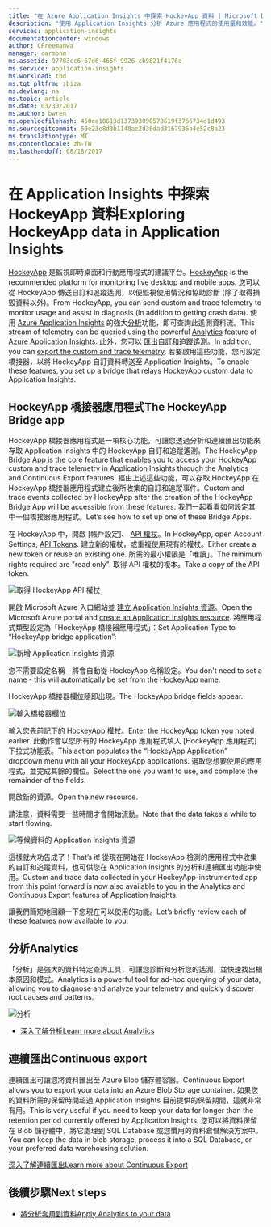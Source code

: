 ```yaml
---
title: "在 Azure Application Insights 中探索 HockeyApp 資料 | Microsoft Docs"
description: "使用 Application Insights 分析 Azure 應用程式的使用量和效能。"
services: application-insights
documentationcenter: windows
author: CFreemanwa
manager: carmonm
ms.assetid: 97783cc6-67d6-465f-9926-cb9821f4176e
ms.service: application-insights
ms.workload: tbd
ms.tgt_pltfrm: ibiza
ms.devlang: na
ms.topic: article
ms.date: 03/30/2017
ms.author: bwren
ms.openlocfilehash: 450ca10613d137393090578619f3766734d1d493
ms.sourcegitcommit: 50e23e8d3b1148ae2d36dad3167936b4e52c8a23
ms.translationtype: MT
ms.contentlocale: zh-TW
ms.lasthandoff: 08/18/2017
---
```

# <a name="exploring-hockeyapp-data-in-application-insights"></a><span data-ttu-id="fdb8d-103">在 Application Insights 中探索 HockeyApp 資料</span><span class="sxs-lookup"><span data-stu-id="fdb8d-103">Exploring HockeyApp data in Application Insights</span></span>
<span data-ttu-id="fdb8d-104">[HockeyApp](https://azure.microsoft.com/services/hockeyapp/) 是監視即時桌面和行動應用程式的建議平台。</span><span class="sxs-lookup"><span data-stu-id="fdb8d-104">[HockeyApp](https://azure.microsoft.com/services/hockeyapp/) is the recommended platform for monitoring live desktop and mobile apps.</span></span> <span data-ttu-id="fdb8d-105">您可以從 HockeyApp 傳送自訂和追蹤遙測，以便監視使用情況和協助診斷 (除了取得損毀資料以外)。</span><span class="sxs-lookup"><span data-stu-id="fdb8d-105">From HockeyApp, you can send custom and trace telemetry to monitor usage and assist in diagnosis (in addition to getting crash data).</span></span> <span data-ttu-id="fdb8d-106">使用 [Azure Application Insights](app-insights-overview.md) 的強大[分析](app-insights-analytics.md)功能，即可查詢此遙測資料流。</span><span class="sxs-lookup"><span data-stu-id="fdb8d-106">This stream of telemetry can be queried using the powerful [Analytics](app-insights-analytics.md) feature of [Azure Application Insights](app-insights-overview.md).</span></span> <span data-ttu-id="fdb8d-107">此外，您可以 [匯出自訂和追蹤遙測](app-insights-export-telemetry.md)。</span><span class="sxs-lookup"><span data-stu-id="fdb8d-107">In addition, you can [export the custom and trace telemetry](app-insights-export-telemetry.md).</span></span> <span data-ttu-id="fdb8d-108">若要啟用這些功能，您可設定橋接器，以將 HockeyApp 自訂資料轉送至 Application Insights。</span><span class="sxs-lookup"><span data-stu-id="fdb8d-108">To enable these features, you set up a bridge that relays HockeyApp custom data to Application Insights.</span></span>

## <a name="the-hockeyapp-bridge-app"></a><span data-ttu-id="fdb8d-109">HockeyApp 橋接器應用程式</span><span class="sxs-lookup"><span data-stu-id="fdb8d-109">The HockeyApp Bridge app</span></span>
<span data-ttu-id="fdb8d-110">HockeyApp 橋接器應用程式是一項核心功能，可讓您透過分析和連續匯出功能來存取 Application Insights 中的 HockeyApp 自訂和追蹤遙測。</span><span class="sxs-lookup"><span data-stu-id="fdb8d-110">The HockeyApp Bridge App is the core feature that enables you to access your HockeyApp custom and trace telemetry in Application Insights through the Analytics and Continuous Export features.</span></span> <span data-ttu-id="fdb8d-111">經由上述這些功能，可以存取 HockeyApp 在 HockeyApp 橋接器應用程式建立後所收集的自訂和追蹤事件。</span><span class="sxs-lookup"><span data-stu-id="fdb8d-111">Custom and trace events collected by HockeyApp after the creation of the HockeyApp Bridge App will be accessible from these features.</span></span> <span data-ttu-id="fdb8d-112">我們一起看看如何設定其中一個橋接器應用程式。</span><span class="sxs-lookup"><span data-stu-id="fdb8d-112">Let’s see how to set up one of these Bridge Apps.</span></span>

<span data-ttu-id="fdb8d-113">在 HockeyApp 中，開啟 [帳戶設定]、 [API 權杖](https://rink.hockeyapp.net/manage/auth_tokens)。</span><span class="sxs-lookup"><span data-stu-id="fdb8d-113">In HockeyApp, open Account Settings, [API Tokens](https://rink.hockeyapp.net/manage/auth_tokens).</span></span> <span data-ttu-id="fdb8d-114">建立新的權杖，或重複使用現有的權杖。</span><span class="sxs-lookup"><span data-stu-id="fdb8d-114">Either create a new token or reuse an existing one.</span></span> <span data-ttu-id="fdb8d-115">所需的最小權限是「唯讀」。</span><span class="sxs-lookup"><span data-stu-id="fdb8d-115">The minimum rights required are "read only".</span></span> <span data-ttu-id="fdb8d-116">取得 API 權杖的複本。</span><span class="sxs-lookup"><span data-stu-id="fdb8d-116">Take a copy of the API token.</span></span>

![取得 HockeyApp API 權杖](./media/app-insights-hockeyapp-bridge-app/01.png)

<span data-ttu-id="fdb8d-118">開啟 Microsoft Azure 入口網站並 [建立 Application Insights 資源](app-insights-create-new-resource.md)。</span><span class="sxs-lookup"><span data-stu-id="fdb8d-118">Open the Microsoft Azure portal and [create an Application Insights resource](app-insights-create-new-resource.md).</span></span> <span data-ttu-id="fdb8d-119">將應用程式類型設定為「HockeyApp 橋接器應用程式」：</span><span class="sxs-lookup"><span data-stu-id="fdb8d-119">Set Application Type to “HockeyApp bridge application”:</span></span>

![新增 Application Insights 資源](./media/app-insights-hockeyapp-bridge-app/02.png)

<span data-ttu-id="fdb8d-121">您不需要設定名稱 - 將會自動從 HockeyApp 名稱設定。</span><span class="sxs-lookup"><span data-stu-id="fdb8d-121">You don't need to set a name - this will automatically be set from the HockeyApp name.</span></span>

<span data-ttu-id="fdb8d-122">HockeyApp 橋接器欄位隨即出現。</span><span class="sxs-lookup"><span data-stu-id="fdb8d-122">The HockeyApp bridge fields appear.</span></span> 

![輸入橋接器欄位](./media/app-insights-hockeyapp-bridge-app/03.png)

<span data-ttu-id="fdb8d-124">輸入您先前記下的 HockeyApp 權杖。</span><span class="sxs-lookup"><span data-stu-id="fdb8d-124">Enter the HockeyApp token you noted earlier.</span></span> <span data-ttu-id="fdb8d-125">此動作會以您所有的 HockeyApp 應用程式填入 [HockeyApp 應用程式] 下拉式功能表。</span><span class="sxs-lookup"><span data-stu-id="fdb8d-125">This action populates the “HockeyApp Application” dropdown menu with all your HockeyApp applications.</span></span> <span data-ttu-id="fdb8d-126">選取您想要使用的應用程式，並完成其餘的欄位。</span><span class="sxs-lookup"><span data-stu-id="fdb8d-126">Select the one you want to use, and complete the remainder of the fields.</span></span> 

<span data-ttu-id="fdb8d-127">開啟新的資源。</span><span class="sxs-lookup"><span data-stu-id="fdb8d-127">Open the new resource.</span></span> 

<span data-ttu-id="fdb8d-128">請注意，資料需要一些時間才會開始流動。</span><span class="sxs-lookup"><span data-stu-id="fdb8d-128">Note that the data takes a while to start flowing.</span></span>

![等候資料的 Application Insights 資源](./media/app-insights-hockeyapp-bridge-app/04.png)

<span data-ttu-id="fdb8d-130">這樣就大功告成了！</span><span class="sxs-lookup"><span data-stu-id="fdb8d-130">That’s it!</span></span> <span data-ttu-id="fdb8d-131">從現在開始在 HockeyApp 檢測的應用程式中收集的自訂和追蹤資料，也可供您在 Application Insights 的分析和連續匯出功能中使用。</span><span class="sxs-lookup"><span data-stu-id="fdb8d-131">Custom and trace data collected in your HockeyApp-instrumented app from this point forward is now also available to you in the Analytics and Continuous Export features of Application Insights.</span></span>

<span data-ttu-id="fdb8d-132">讓我們簡短地回顧一下您現在可以使用的功能。</span><span class="sxs-lookup"><span data-stu-id="fdb8d-132">Let’s briefly review each of these features now available to you.</span></span>

## <a name="analytics"></a><span data-ttu-id="fdb8d-133">分析</span><span class="sxs-lookup"><span data-stu-id="fdb8d-133">Analytics</span></span>
<span data-ttu-id="fdb8d-134">「分析」是強大的資料特定查詢工具，可讓您診斷和分析您的遙測，並快速找出根本原因和模式。</span><span class="sxs-lookup"><span data-stu-id="fdb8d-134">Analytics is a powerful tool for ad-hoc querying of your data, allowing you to diagnose and analyze your telemetry and quickly discover root causes and patterns.</span></span>

![分析](./media/app-insights-hockeyapp-bridge-app/05.png)

* [<span data-ttu-id="fdb8d-136">深入了解分析</span><span class="sxs-lookup"><span data-stu-id="fdb8d-136">Learn more about Analytics</span></span>](app-insights-analytics-tour.md)

## <a name="continuous-export"></a><span data-ttu-id="fdb8d-137">連續匯出</span><span class="sxs-lookup"><span data-stu-id="fdb8d-137">Continuous export</span></span>
<span data-ttu-id="fdb8d-138">連續匯出可讓您將資料匯出至 Azure Blob 儲存體容器。</span><span class="sxs-lookup"><span data-stu-id="fdb8d-138">Continuous Export allows you to export your data into an Azure Blob Storage container.</span></span> <span data-ttu-id="fdb8d-139">如果您的資料所需的保留時間超過 Application Insights 目前提供的保留期間，這就非常有用。</span><span class="sxs-lookup"><span data-stu-id="fdb8d-139">This is very useful if you need to keep your data for longer than the retention period currently offered by Application Insights.</span></span> <span data-ttu-id="fdb8d-140">您可以將資料保留在 Blob 儲存體中，將它處理到 SQL Database 或您慣用的資料倉儲解決方案中。</span><span class="sxs-lookup"><span data-stu-id="fdb8d-140">You can keep the data in blob storage, process it into a SQL Database, or your preferred data warehousing solution.</span></span>

[<span data-ttu-id="fdb8d-141">深入了解連續匯出</span><span class="sxs-lookup"><span data-stu-id="fdb8d-141">Learn more about Continuous Export</span></span>](app-insights-export-telemetry.md)

## <a name="next-steps"></a><span data-ttu-id="fdb8d-142">後續步驟</span><span class="sxs-lookup"><span data-stu-id="fdb8d-142">Next steps</span></span>
* [<span data-ttu-id="fdb8d-143">將分析套用到資料</span><span class="sxs-lookup"><span data-stu-id="fdb8d-143">Apply Analytics to your data</span></span>](app-insights-analytics-tour.md)

